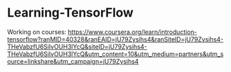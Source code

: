 # Learning-TensorFlow

Working on courses: https://www.coursera.org/learn/introduction-tensorflow?ranMID=40328&ranEAID=jU79Zysihs4&ranSiteID=jU79Zysihs4-THeVabzfU6SiIvOUH3lYcQ&siteID=jU79Zysihs4-THeVabzfU6SiIvOUH3lYcQ&utm_content=10&utm_medium=partners&utm_source=linkshare&utm_campaign=jU79Zysihs4
